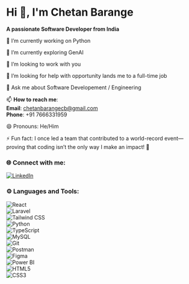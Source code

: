 # Hi 👋, I'm Chetan Barange  
**A passionate Software Developer from India**  

 🔭 I’m currently working on Python
 
 🌱 I’m currently exploring GenAI 
 
 👯 I’m looking to work with you 
 
 🤔 I’m looking for help with opportunity lands me to a full-time job
 
 💬 Ask me about Software Developement / Engineering
 
 📫 **How to reach me**:  
  **Email**: [chetanbarangecb@gmail.com](mailto:chetanbarangecb@gmail.com)  
  **Phone**: +91 7666331959 
       
 😄 Pronouns: He/Him
 
 ⚡ Fun fact: I once led a team that contributed to a world-record event—proving that coding isn’t the only way I make an impact! 🎉


### 🌐 Connect with me:  
[![LinkedIn](https://img.shields.io/badge/LinkedIn-Connect-blue?style=for-the-badge&logo=linkedin)](https://www.linkedin.com/in/chetan-barange-265633201) 

### ⚙️ Languages and Tools:  
![React](https://img.shields.io/badge/-React-61DAFB?logo=react&logoColor=black&style=for-the-badge)  
![Laravel](https://img.shields.io/badge/-Laravel-FF2D20?logo=laravel&logoColor=white&style=for-the-badge)  
![Tailwind CSS](https://img.shields.io/badge/-Tailwind_CSS-38B2AC?logo=tailwind-css&logoColor=white&style=for-the-badge)  
![Python](https://img.shields.io/badge/-Python-3776AB?logo=python&logoColor=white&style=for-the-badge)  
![TypeScript](https://img.shields.io/badge/-TypeScript-007ACC?logo=typescript&logoColor=white&style=for-the-badge)  
![MySQL](https://img.shields.io/badge/-MySQL-4479A1?logo=mysql&logoColor=white&style=for-the-badge)  
![Git](https://img.shields.io/badge/-Git-F05032?logo=git&logoColor=white&style=for-the-badge)  
![Postman](https://img.shields.io/badge/-Postman-FF6C37?logo=postman&logoColor=white&style=for-the-badge)  
![Figma](https://img.shields.io/badge/-Figma-F24E1E?logo=figma&logoColor=white&style=for-the-badge)  
![Power BI](https://img.shields.io/badge/-Power_BI-F2C811?logo=power-bi&logoColor=black&style=for-the-badge)  
![HTML5](https://img.shields.io/badge/-HTML5-E34F26?logo=html5&logoColor=white&style=for-the-badge)  
![CSS3](https://img.shields.io/badge/-CSS3-1572B6?logo=css3&logoColor=white&style=for-the-badge)  
